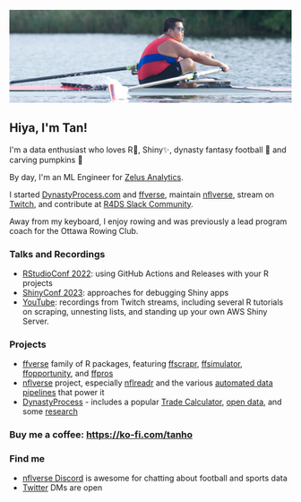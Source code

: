 ![Tan rowing](https://github.com/tanho63/tanho63/raw/main/cover.png)

## Hiya, I'm Tan!

I'm a data enthusiast who loves R💫, Shiny✨, dynasty fantasy football 🏈 and carving pumpkins 🎃

By day, I'm an ML Engineer for [Zelus Analytics](https://zelusanalytics.com/).

I started [DynastyProcess.com](https://dynastyprocess.com) and [ffverse](https://ffverse.com), maintain [nflverse](https://github.com/nflverse), stream on [Twitch](https://twitch.tv/tanho_), and contribute at [R4DS Slack Community](https://r4ds.io).

Away from my keyboard, I enjoy rowing and was previously a lead program coach for the Ottawa Rowing Club.

### Talks and Recordings
- [RStudioConf 2022](https://github.com/tanho63/project_immortality): using GitHub Actions and Releases with your R projects
- [ShinyConf 2023](https://github.com/tanho63/shinyconf_debugging): approaches for debugging Shiny apps
- [YouTube](https://youtube.com/c/TanHo): recordings from Twitch streams, including several R tutorials on scraping, unnesting lists, and standing up your own AWS Shiny Server.

### Projects
- [ffverse](https://ffverse.com) family of R packages, featuring [ffscrapr](https://github.com/ffverse/ffscrapr), [ffsimulator](https://github.com/ffverse/ffsimulator), [ffopportunity](https://github.com/ffverse/ffopportunity), and [ffpros](https://github.com/ffverse/ffpros)
- [nflverse](https://github.com/nflverse) project, especially [nflreadr](https://nflreadr.nflverse.com) and the various [automated data pipelines](https://github.com/nflverse/status) that power it
- [DynastyProcess](https://github.com/DynastyProcess) - includes a popular [Trade Calculator](https://apps.dynastyprocess.com/calculator), [open data](https://github.com/DynastyProcess/data), and some [research](https://github.com/DynastyProcess/research)

### Buy me a coffee: <https://ko-fi.com/tanho>

### Find me
- [nflverse Discord](https://discord.gg/UCKxQyuPw5) is awesome for chatting about football and sports data
- [Twitter](https://twitter.com/@_TanHo) DMs are open
